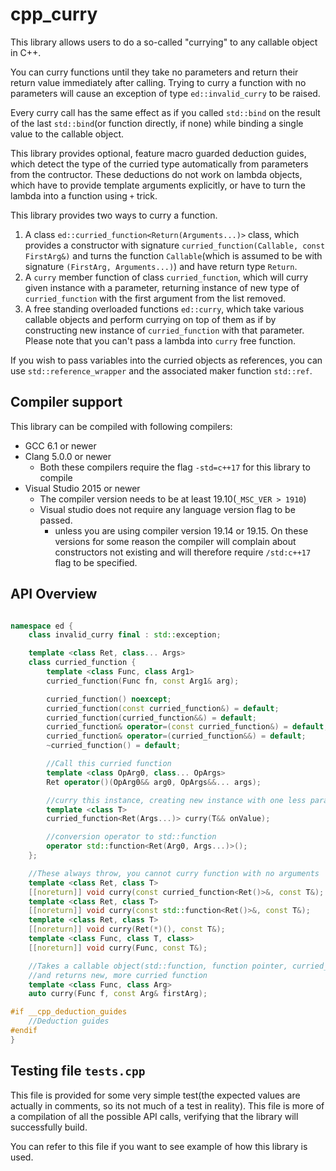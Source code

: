 # cpp_curry

This library allows users to do a so-called "currying" to any callable object in C++.

You can curry functions until they take no parameters and return their return value immediately after calling. Trying to curry a function with no parameters will cause an exception of type `ed::invalid_curry` to be raised.

Every curry call has the same effect as if you called `std::bind` on the result of the last `std::bind`(or function directly, if none) while binding a single value to the callable object.

This library provides optional, feature macro guarded deduction guides, which detect the type of the curried type automatically from parameters from the contructor. These deductions do not work on lambda objects, which have to provide template arguments explicitly, or have to turn the lambda into a function using `+` trick.

This library provides two ways to curry a function.

1. A class `ed::curried_function<Return(Arguments...)>` class, which provides a constructor with signature `curried_function(Callable, const FirstArg&)` and turns the function `Callable`(which is assumed to be with signature `(FirstArg, Arguments...)`) and have return type `Return`.
2. A `curry` member function of class `curried_function`, which will curry given instance with a parameter, returning instance of new type of `curried_function` with the first argument from the list removed.
3. A free standing overloaded functions `ed::curry`, which take various callable objects and perform currying on top of them as if by constructing new instance of `curried_function` with that parameter. Please note that you can't pass a lambda into `curry` free function.

If you wish to pass variables into the curried objects as references, you can use `std::reference_wrapper` and the associated maker function `std::ref`.

## Compiler support

This library can be compiled with following compilers:

* GCC 6.1 or newer
* Clang 5.0.0 or newer
  * Both these compilers require the flag `-std=c++17` for this library to compile
* Visual Studio 2015 or newer
  * The compiler version needs to be at least 19.10(`_MSC_VER > 1910`)
  * Visual studio does not require any language version flag to be passed.
    * unless you are using compiler version 19.14 or 19.15. On these versions for some reason the compiler will complain about constructors not existing and will therefore require `/std:c++17` flag to be specified.

## API Overview

```cpp

namespace ed {
    class invalid_curry final : std::exception;

    template <class Ret, class... Args>
    class curried_function {
        template <class Func, class Arg1>
        curried_function(Func fn, const Arg1& arg);

        curried_function() noexcept;
        curried_function(const curried_function&) = default;
        curried_function(curried_function&&) = default;
        curried_function& operator=(const curried_function&) = default;
        curried_function& operator=(curried_function&&) = default;
        ~curried_function() = default;

        //Call this curried function
        template <class OpArg0, class... OpArgs>
        Ret operator()(OpArg0&& arg0, OpArgs&&... args);

        //curry this instance, creating new instance with one less parameter
        template <class T>
        curried_function<Ret(Args...)> curry(T&& onValue);

        //conversion operator to std::function
        operator std::function<Ret(Arg0, Args...)>();
    };

    //These always throw, you cannot curry function with no arguments
    template <class Ret, class T>
    [[noreturn]] void curry(const curried_function<Ret()>&, const T&);
    template <class Ret, class T>
    [[noreturn]] void curry(const std::function<Ret()>&, const T&);
    template <class Ret, class T>
    [[noreturn]] void curry(Ret(*)(), const T&);
    template <class Func, class T, class>
    [[noreturn]] void curry(Func, const T&);

    //Takes a callable object(std::function, function pointer, curried_function)
    //and returns new, more curried function
    template <class Func, class Arg>
    auto curry(Func f, const Arg& firstArg);

#if __cpp_deduction_guides
    //Deduction guides
#endif
}
```

## Testing file `tests.cpp`

This file is provided for some very simple test(the expected values are actually in comments, so its not much of a test in reality). This file is more of a compilation of all the possible API calls, verifying that the library will successfully build.

You can refer to this file if you want to see example of how this library is used.